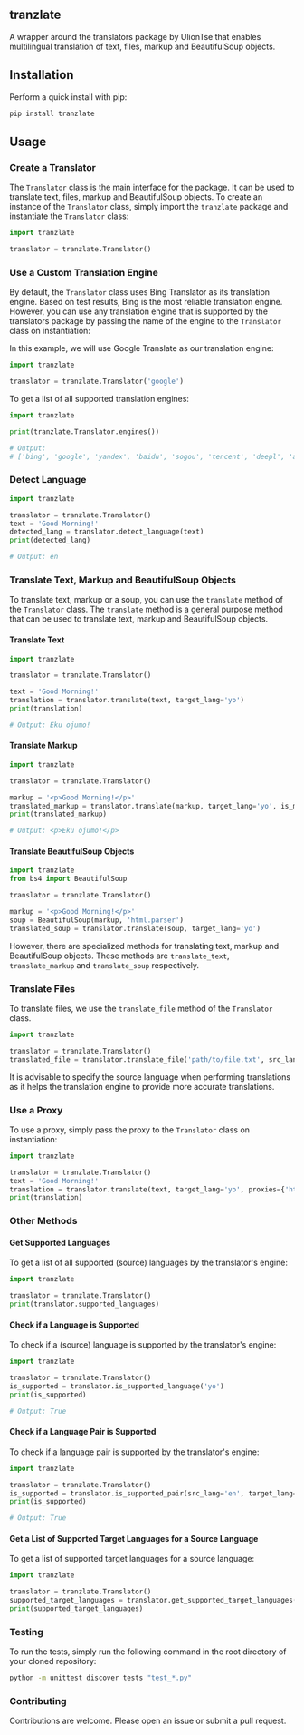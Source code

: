 ## tranzlate

A wrapper around the translators package by UlionTse that enables multilingual translation of text, files, markup and BeautifulSoup objects.

## Installation

Perform a quick install with pip:

```bash
pip install tranzlate
```

## Usage

### Create a Translator

The `Translator` class is the main interface for the package. It can be used to translate text, files, markup and BeautifulSoup objects. To create an instance of the `Translator` class, simply import the `tranzlate` package and instantiate the `Translator` class:

```python
import tranzlate

translator = tranzlate.Translator()
```

### Use a Custom Translation Engine

By default, the `Translator` class uses Bing Translator as its translation engine. Based on test results, Bing is the most reliable translation engine. However, you can use any translation engine that is supported by the translators package by passing the name of the engine to the `Translator` class on instantiation:

In this example, we will use Google Translate as our translation engine:

```python
import tranzlate

translator = tranzlate.Translator('google')
```

To get a list of all supported translation engines:

```python
import tranzlate

print(tranzlate.Translator.engines())

# Output:
# ['bing', 'google', 'yandex', 'baidu', 'sogou', 'tencent', 'deepl', 'alibaba', ...]
```

### Detect Language

```python
import tranzlate

translator = tranzlate.Translator()
text = 'Good Morning!'
detected_lang = translator.detect_language(text)
print(detected_lang)

# Output: en
```

### Translate Text, Markup and BeautifulSoup Objects

To translate text, markup or a soup, you can use the `translate` method of the `Translator` class. The `translate` method is a general purpose method that can be used to translate text, markup and BeautifulSoup objects.

#### Translate Text

```python
import tranzlate

translator = tranzlate.Translator()

text = 'Good Morning!'
translation = translator.translate(text, target_lang='yo')
print(translation)

# Output: Eku ojumo!
```

#### Translate Markup

```python
import tranzlate

translator = tranzlate.Translator()

markup = '<p>Good Morning!</p>'
translated_markup = translator.translate(markup, target_lang='yo', is_markup=True)
print(translated_markup)

# Output: <p>Eku ojumo!</p>
```

#### Translate BeautifulSoup Objects

```python
import tranzlate
from bs4 import BeautifulSoup

translator = tranzlate.Translator()

markup = '<p>Good Morning!</p>'
soup = BeautifulSoup(markup, 'html.parser')
translated_soup = translator.translate(soup, target_lang='yo')
```

However, there are specialized methods for translating text, markup and BeautifulSoup objects. These methods are `translate_text`, `translate_markup` and `translate_soup` respectively.

### Translate Files

To translate files, we use the `translate_file` method of the `Translator` class.

```python
import tranzlate

translator = tranzlate.Translator()
translated_file = translator.translate_file('path/to/file.txt', src_lang="en", target_lang='yo')
```

It is advisable to specify the source language when performing translations as it helps the translation engine to provide more accurate translations.

### Use a Proxy

To use a proxy, simply pass the proxy to the `Translator` class on instantiation:

```python
import tranzlate

translator = tranzlate.Translator()
text = 'Good Morning!'
translation = translator.translate(text, target_lang='yo', proxies={'https': 'https://<proxy>:<port>'})
print(translation)
```

### Other Methods

#### Get Supported Languages

To get a list of all supported (source) languages by the translator's engine:

```python
import tranzlate

translator = tranzlate.Translator()
print(translator.supported_languages)
```

#### Check if a Language is Supported

To check if a (source) language is supported by the translator's engine:

```python
import tranzlate

translator = tranzlate.Translator()
is_supported = translator.is_supported_language('yo')
print(is_supported)

# Output: True
```

#### Check if a Language Pair is Supported

To check if a language pair is supported by the translator's engine:

```python
import tranzlate

translator = tranzlate.Translator()
is_supported = translator.is_supported_pair(src_lang='en', target_lang='yo')
print(is_supported)

# Output: True
```

#### Get a List of Supported Target Languages for a Source Language

To get a list of supported target languages for a source language:

```python
import tranzlate

translator = tranzlate.Translator()
supported_target_languages = translator.get_supported_target_languages('en')
print(supported_target_languages)
```

### Testing

To run the tests, simply run the following command in the root directory of your cloned repository:

```bash
python -m unittest discover tests "test_*.py"
```

### Contributing

Contributions are welcome. Please open an issue or submit a pull request.
